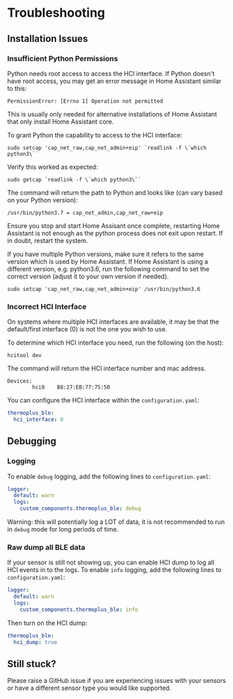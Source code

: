# Troubleshooting

## Installation Issues

### Insufficient Python Permissions

Python needs root access to access the HCI interface. If Python doesn't have root access, you may get an error message in Home Assistant similar to this:

```
PermissionError: [Errno 1] Operation not permitted
```

This is usually only needed for alternative installations of Home Assistant that only install Home Assistant core.

To grant Python the capability to access to the HCI interface:

```shell
sudo setcap 'cap_net_raw,cap_net_admin+eip' `readlink -f \`which python3\``
```

Verify this worked as expected:

```shell
sudo getcap `readlink -f \`which python3\``
```

The command will return the path to Python and looks like (can vary based on your Python version):

```shell
/usr/bin/python3.7 = cap_net_admin,cap_net_raw+eip
```

Ensure you stop and start Home Assisant once complete, restarting Home Assistant is not enough as the python process does not exit upon restart. If in doubt, restart the system.

If you have multiple Python versions, make sure it refers to the same version which is used by Home Assistant. If Home Assistant is using a different version, e.g. python3.6, run the following command to set the correct version (adjust it to your own version if needed).

```shell
sudo setcap 'cap_net_raw,cap_net_admin+eip' /usr/bin/python3.6
```

### Incorrect HCI Interface

On systems where multiple HCI interfaces are available, it may be that the default/first interface (0) is not the one you wish to use.

To determine which HCI interface you need, run the following (on the host):

```shell
hcitool dev
```

The command will return the HCI interface number and mac address.

```shell
Devices:
        hci0    B8:27:EB:77:75:50
```

You can configure the HCI interface within the `configuration.yaml`:

```yaml
thermoplus_ble:
  hci_interface: 0
```

## Debugging

### Logging

To enable `debug` logging, add the following lines to `configuration.yaml`:

```yaml
logger:
  default: warn
  logs:
    custom_components.thermoplus_ble: debug
```

Warning: this will potentially log a LOT of data, it is not recommended to run in `debug` mode for long periods of time.

### Raw dump all BLE data

If your sensor is still not showing up, you can enable HCI dump to log all HCI events in to the logs. To enable `info` logging, add the following lines to `configuration.yaml`:

```yaml
logger:
  default: warn
  logs:
    custom_components.thermoplus_ble: info
```

Then turn on the HCI dump:

```yaml
thermoplus_ble:
  hci_dump: true
```

## Still stuck?

Please raise a GitHub issue if you are experiencing issues with your sensors or have a different sensor type you would like supported.
